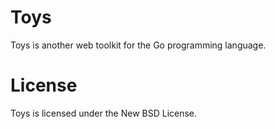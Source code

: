 Toys
====

Toys is another web toolkit for the Go programming language.

License
====
Toys is licensed under the New BSD License.
